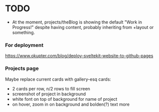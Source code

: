 # TODO
* At the moment, projects/theBlog is showing the default "Work in Progress!" despite having content, probably inheriting from +layout or something.

### For deployment
https://www.okupter.com/blog/deploy-sveltekit-website-to-github-pages

### Projects page
Maybe replace current cards with gallery-esq cards:
- 2 cards per row, n/2 rows to fill screen
- screenshot of project in background 
- white font on top of background for name of project
- on hover, zoom in on background and bolden(?) text more
